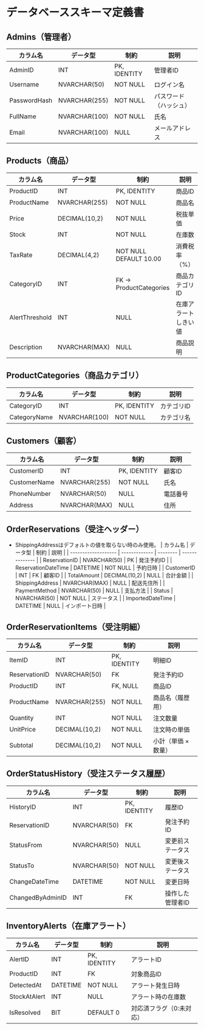 # データベーススキーマ定義書
## Admins（管理者）

| カラム名     | データ型      | 制約         | 説明                   |
| ------------ | ------------- | ------------ | ---------------------- |
| AdminID      | INT           | PK, IDENTITY | 管理者ID               |
| Username     | NVARCHAR(50)  | NOT NULL     | ログイン名             |
| PasswordHash | NVARCHAR(255) | NOT NULL     | パスワード（ハッシュ） |
| FullName     | NVARCHAR(100) | NOT NULL     | 氏名                   |
| Email        | NVARCHAR(100) | NULL         | メールアドレス         |

## Products（商品）

| カラム名       | データ型      | 制約                   | 説明                 |
| -------------- | ------------- | ---------------------- | -------------------- |
| ProductID      | INT           | PK, IDENTITY           | 商品ID               |
| ProductName    | NVARCHAR(255) | NOT NULL               | 商品名               |
| Price          | DECIMAL(10,2) | NOT NULL               | 税抜単価             |
| Stock          | INT           | NOT NULL               | 在庫数               |
| TaxRate        | DECIMAL(4,2)  | NOT NULL DEFAULT 10.00 | 消費税率（%）        |
| CategoryID     | INT           | FK → ProductCategories | 商品カテゴリID       |
| AlertThreshold | INT           | NULL                   | 在庫アラートしきい値 |
| Description    | NVARCHAR(MAX) | NULL                   | 商品説明             |

## ProductCategories（商品カテゴリ）

| カラム名     | データ型      | 制約         | 説明       |
| ------------ | ------------- | ------------ | ---------- |
| CategoryID   | INT           | PK, IDENTITY | カテゴリID |
| CategoryName | NVARCHAR(100) | NOT NULL     | カテゴリ名 |

## Customers（顧客）

| カラム名     | データ型      | 制約         | 説明     |
| ------------ | ------------- | ------------ | -------- |
| CustomerID   | INT           | PK, IDENTITY | 顧客ID   |
| CustomerName | NVARCHAR(255) | NOT NULL     | 氏名     |
| PhoneNumber  | NVARCHAR(50)  | NULL         | 電話番号 |
| Address      | NVARCHAR(MAX) | NULL         | 住所     |

## OrderReservations（受注ヘッダー）

- ShippingAddressはデフォルトの値を取らない時のみ使用。
| カラム名            | データ型      | 制約     | 説明           |
| ------------------- | ------------- | -------- | -------------- |
| ReservationID       | NVARCHAR(50)  | PK       | 発注予約ID     |
| ReservationDateTime | DATETIME      | NOT NULL | 予約日時       |
| CustomerID          | INT           | FK       | 顧客ID         |
| TotalAmount         | DECIMAL(10,2) | NULL     | 合計金額       |
| ShippingAddress     | NVARCHAR(MAX) | NULL     | 配送先住所     |
| PaymentMethod       | NVARCHAR(50)  | NULL     | 支払方法       |
| Status              | NVARCHAR(50)  | NOT NULL | ステータス     |
| ImportedDateTime    | DATETIME      | NULL     | インポート日時 |

## OrderReservationItems（受注明細）

| カラム名      | データ型      | 制約         | 説明                |
| ------------- | ------------- | ------------ | ------------------- |
| ItemID        | INT           | PK, IDENTITY | 明細ID              |
| ReservationID | NVARCHAR(50)  | FK           | 発注予約ID          |
| ProductID     | INT           | FK, NULL     | 商品ID              |
| ProductName   | NVARCHAR(255) | NOT NULL     | 商品名（履歴用）    |
| Quantity      | INT           | NOT NULL     | 注文数量            |
| UnitPrice     | DECIMAL(10,2) | NOT NULL     | 注文時の単価        |
| Subtotal      | DECIMAL(10,2) | NOT NULL     | 小計（単価 × 数量） |

## OrderStatusHistory（受注ステータス履歴）

| カラム名         | データ型     | 制約         | 説明             |
| ---------------- | ------------ | ------------ | ---------------- |
| HistoryID        | INT          | PK, IDENTITY | 履歴ID           |
| ReservationID    | NVARCHAR(50) | FK           | 発注予約ID       |
| StatusFrom       | NVARCHAR(50) | NULL         | 変更前ステータス |
| StatusTo         | NVARCHAR(50) | NOT NULL     | 変更後ステータス |
| ChangeDateTime   | DATETIME     | NOT NULL     | 変更日時         |
| ChangedByAdminID | INT          | FK           | 操作した管理者ID |

## InventoryAlerts（在庫アラート）

| カラム名     | データ型 | 制約         | 説明                     |
| ------------ | -------- | ------------ | ------------------------ |
| AlertID      | INT      | PK, IDENTITY | アラートID               |
| ProductID    | INT      | FK           | 対象商品ID               |
| DetectedAt   | DATETIME | NOT NULL     | アラート発生日時         |
| StockAtAlert | INT      | NULL         | アラート時の在庫数       |
| IsResolved   | BIT      | DEFAULT 0    | 対応済フラグ（0:未対応） |
